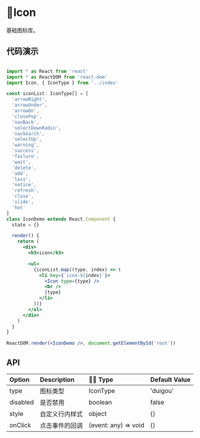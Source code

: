 # Icon

基础图标库。

## 代码演示

```jsx

import * as React from 'react'
import * as ReactDOM from 'react-dom'
import Icon, { IconType } from '../index'

const iconList: IconType[] = [
  'arrowRight',
  'arrowUnder',
  'arrowOn',
  'closePop',
  'navBack',
  'selectDownRadio',
  'navSearch',
  'selectUp',
  'warning',
  'success',
  'failure',
  'wait',
  'delete',
  'add',
  'less',
  'notice',
  'refresh',
  'close',
  'slide',
  'hot'
]
class IconDemo extends React.Component {
  state = {}

  render() {
    return (
      <div>
        <h3>icon</h3>

        <ul>
          {iconList.map((type, index) => (
            <li key={`icon-${index}`}>
              <Icon type={type} />
              <br />
              {type}
            </li>
          ))}
        </ul>
      </div>
    )
  }
}

ReactDOM.render(<IconDemo />, document.getElementById('root'))

```

## API

| Option   | Description    |  Type              | Default Value |
| :------- | :------------- | :------------------- | :------------ |
| type     | 图标类型       | IconType             | 'duigou'      |
| disabled | 是否禁用       | boolean              | false         |
| style    | 自定义行内样式 | object               | {}            |
| onClick  | 点击事件的回调 | (event: any) => void | {}            |

<q-iframe name="icon" />